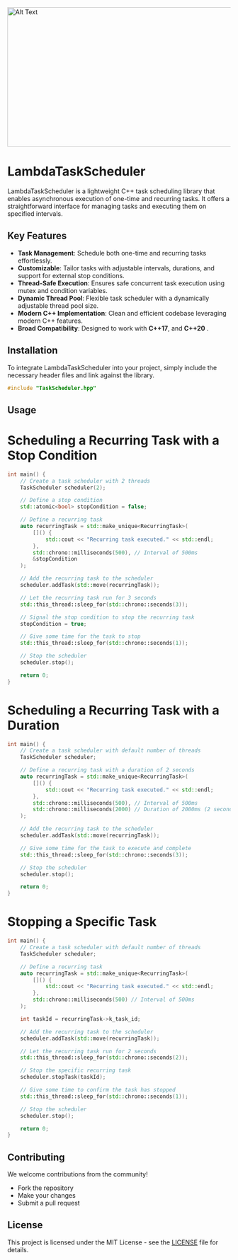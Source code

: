 <img src="https://i.imgur.com/39Fa2Gv.png" alt="Alt Text" width="1640" height="315">


# LambdaTaskScheduler

LambdaTaskScheduler is a lightweight C++ task scheduling library that enables asynchronous execution of one-time and recurring tasks. It offers a straightforward interface for managing tasks and executing them on specified intervals.

## Key Features

- **Task Management**: Schedule both one-time and recurring tasks effortlessly.
- **Customizable**: Tailor tasks with adjustable intervals, durations, and support for external stop conditions.
- **Thread-Safe Execution**: Ensures safe concurrent task execution using mutex and condition variables.
- **Dynamic Thread Pool**: Flexible task scheduler with a dynamically adjustable thread pool size.
- **Modern C++ Implementation**: Clean and efficient codebase leveraging modern C++ features.
- **Broad Compatibility**: Designed to work with **C++17**, and **C++20** .

## Installation

To integrate LambdaTaskScheduler into your project, simply include the necessary header files and link against the library.

```cpp
#include "TaskScheduler.hpp"
```

## Usage
# Scheduling a Recurring Task with a Stop Condition

```cpp
int main() {
    // Create a task scheduler with 2 threads
    TaskScheduler scheduler(2);

    // Define a stop condition
    std::atomic<bool> stopCondition = false;

    // Define a recurring task
    auto recurringTask = std::make_unique<RecurringTask>(
        []() {
            std::cout << "Recurring task executed." << std::endl;
        },
        std::chrono::milliseconds(500), // Interval of 500ms
        &stopCondition
    );

    // Add the recurring task to the scheduler
    scheduler.addTask(std::move(recurringTask));

    // Let the recurring task run for 3 seconds
    std::this_thread::sleep_for(std::chrono::seconds(3));

    // Signal the stop condition to stop the recurring task
    stopCondition = true;

    // Give some time for the task to stop
    std::this_thread::sleep_for(std::chrono::seconds(1));

    // Stop the scheduler
    scheduler.stop();

    return 0;
}
```
# Scheduling a Recurring Task with a Duration
```cpp
int main() {
    // Create a task scheduler with default number of threads
    TaskScheduler scheduler;

    // Define a recurring task with a duration of 2 seconds
    auto recurringTask = std::make_unique<RecurringTask>(
        []() {
            std::cout << "Recurring task executed." << std::endl;
        },
        std::chrono::milliseconds(500), // Interval of 500ms
        std::chrono::milliseconds(2000) // Duration of 2000ms (2 seconds)
    );

    // Add the recurring task to the scheduler
    scheduler.addTask(std::move(recurringTask));

    // Give some time for the task to execute and complete
    std::this_thread::sleep_for(std::chrono::seconds(3));

    // Stop the scheduler
    scheduler.stop();

    return 0;
}
```
# Stopping a Specific Task
```cpp
int main() {
    // Create a task scheduler with default number of threads
    TaskScheduler scheduler;

    // Define a recurring task
    auto recurringTask = std::make_unique<RecurringTask>(
        []() {
            std::cout << "Recurring task executed." << std::endl;
        },
        std::chrono::milliseconds(500) // Interval of 500ms
    );

    int taskId = recurringTask->k_task_id;

    // Add the recurring task to the scheduler
    scheduler.addTask(std::move(recurringTask));

    // Let the recurring task run for 2 seconds
    std::this_thread::sleep_for(std::chrono::seconds(2));

    // Stop the specific recurring task
    scheduler.stopTask(taskId);

    // Give some time to confirm the task has stopped
    std::this_thread::sleep_for(std::chrono::seconds(1));

    // Stop the scheduler
    scheduler.stop();

    return 0;
}
```


## Contributing

We welcome contributions from the community!

- Fork the repository
- Make your changes
- Submit a pull request

## License

This project is licensed under the MIT License - see the [LICENSE](LICENSE) file for details.
